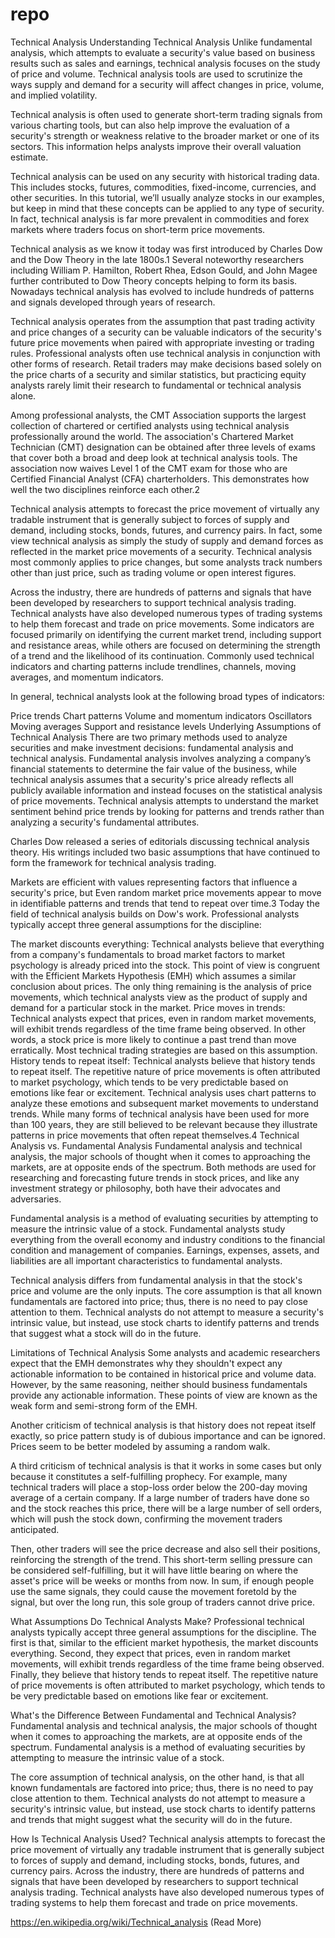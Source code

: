 # repo
Technical Analysis
Understanding Technical Analysis
Unlike fundamental analysis, which attempts to evaluate a security's value based on business results such as sales and earnings, technical analysis focuses on the study of price and volume. Technical analysis tools are used to scrutinize the ways supply and demand for a security will affect changes in price, volume, and implied volatility.


Technical analysis is often used to generate short-term trading signals from various charting tools, but can also help improve the evaluation of a security's strength or weakness relative to the broader market or one of its sectors. This information helps analysts improve their overall valuation estimate.


Technical analysis can be used on any security with historical trading data. This includes stocks, futures, commodities, fixed-income, currencies, and other securities. In this tutorial, we’ll usually analyze stocks in our examples, but keep in mind that these concepts can be applied to any type of security. In fact, technical analysis is far more prevalent in commodities and forex markets where traders focus on short-term price movements.


Technical analysis as we know it today was first introduced by Charles Dow and the Dow Theory in the late 1800s.1 Several noteworthy researchers including William P. Hamilton, Robert Rhea, Edson Gould, and John Magee further contributed to Dow Theory concepts helping to form its basis. Nowadays technical analysis has evolved to include hundreds of patterns and signals developed through years of research.


Technical analysis operates from the assumption that past trading activity and price changes of a security can be valuable indicators of the security's future price movements when paired with appropriate investing or trading rules. Professional analysts often use technical analysis in conjunction with other forms of research. Retail traders may make decisions based solely on the price charts of a security and similar statistics, but practicing equity analysts rarely limit their research to fundamental or technical analysis alone.

Among professional analysts, the CMT Association supports the largest collection of chartered or certified analysts using technical analysis professionally around the world. The association's Chartered Market Technician (CMT) designation can be obtained after three levels of exams that cover both a broad and deep look at technical analysis tools. The association now waives Level 1 of the CMT exam for those who are Certified Financial Analyst (CFA) charterholders. This demonstrates how well the two disciplines reinforce each other.2

Technical analysis attempts to forecast the price movement of virtually any tradable instrument that is generally subject to forces of supply and demand, including stocks, bonds, futures, and currency pairs. In fact, some view technical analysis as simply the study of supply and demand forces as reflected in the market price movements of a security. Technical analysis most commonly applies to price changes, but some analysts track numbers other than just price, such as trading volume or open interest figures.

Across the industry, there are hundreds of patterns and signals that have been developed by researchers to support technical analysis trading. Technical analysts have also developed numerous types of trading systems to help them forecast and trade on price movements. Some indicators are focused primarily on identifying the current market trend, including support and resistance areas, while others are focused on determining the strength of a trend and the likelihood of its continuation. Commonly used technical indicators and charting patterns include trendlines, channels, moving averages, and momentum indicators.

In general, technical analysts look at the following broad types of indicators:

Price trends
Chart patterns
Volume and momentum indicators
Oscillators
Moving averages
Support and resistance levels
Underlying Assumptions of Technical Analysis
There are two primary methods used to analyze securities and make investment decisions: fundamental analysis and technical analysis. Fundamental analysis involves analyzing a company’s financial statements to determine the fair value of the business, while technical analysis assumes that a security's price already reflects all publicly available information and instead focuses on the statistical analysis of price movements. Technical analysis attempts to understand the market sentiment behind price trends by looking for patterns and trends rather than analyzing a security's fundamental attributes.

Charles Dow released a series of editorials discussing technical analysis theory. His writings included two basic assumptions that have continued to form the framework for technical analysis trading.

Markets are efficient with values representing factors that influence a security's price, but
Even random market price movements appear to move in identifiable patterns and trends that tend to repeat over time.3
Today the field of technical analysis builds on Dow's work. Professional analysts typically accept three general assumptions for the discipline:

The market discounts everything: Technical analysts believe that everything from a company's fundamentals to broad market factors to market psychology is already priced into the stock. This point of view is congruent with the Efficient Markets Hypothesis (EMH) which assumes a similar conclusion about prices. The only thing remaining is the analysis of price movements, which technical analysts view as the product of supply and demand for a particular stock in the market.
Price moves in trends: Technical analysts expect that prices, even in random market movements, will exhibit trends regardless of the time frame being observed. In other words, a stock price is more likely to continue a past trend than move erratically. Most technical trading strategies are based on this assumption.
History tends to repeat itself: Technical analysts believe that history tends to repeat itself. The repetitive nature of price movements is often attributed to market psychology, which tends to be very predictable based on emotions like fear or excitement. Technical analysis uses chart patterns to analyze these emotions and subsequent market movements to understand trends. While many forms of technical analysis have been used for more than 100 years, they are still believed to be relevant because they illustrate patterns in price movements that often repeat themselves.4
Technical Analysis vs. Fundamental Analysis
Fundamental analysis and technical analysis, the major schools of thought when it comes to approaching the markets, are at opposite ends of the spectrum. Both methods are used for researching and forecasting future trends in stock prices, and like any investment strategy or philosophy, both have their advocates and adversaries.

Fundamental analysis is a method of evaluating securities by attempting to measure the intrinsic value of a stock. Fundamental analysts study everything from the overall economy and industry conditions to the financial condition and management of companies. Earnings, expenses, assets, and liabilities are all important characteristics to fundamental analysts.

Technical analysis differs from fundamental analysis in that the stock's price and volume are the only inputs. The core assumption is that all known fundamentals are factored into price; thus, there is no need to pay close attention to them. Technical analysts do not attempt to measure a security's intrinsic value, but instead, use stock charts to identify patterns and trends that suggest what a stock will do in the future.

Limitations of Technical Analysis
Some analysts and academic researchers expect that the EMH demonstrates why they shouldn't expect any actionable information to be contained in historical price and volume data. However, by the same reasoning, neither should business fundamentals provide any actionable information. These points of view are known as the weak form and semi-strong form of the EMH.

Another criticism of technical analysis is that history does not repeat itself exactly, so price pattern study is of dubious importance and can be ignored. Prices seem to be better modeled by assuming a random walk.

A third criticism of technical analysis is that it works in some cases but only because it constitutes a self-fulfilling prophecy. For example, many technical traders will place a stop-loss order below the 200-day moving average of a certain company. If a large number of traders have done so and the stock reaches this price, there will be a large number of sell orders, which will push the stock down, confirming the movement traders anticipated.

Then, other traders will see the price decrease and also sell their positions, reinforcing the strength of the trend. This short-term selling pressure can be considered self-fulfilling, but it will have little bearing on where the asset's price will be weeks or months from now. In sum, if enough people use the same signals, they could cause the movement foretold by the signal, but over the long run, this sole group of traders cannot drive price.

What Assumptions Do Technical Analysts Make?
Professional technical analysts typically accept three general assumptions for the discipline. The first is that, similar to the efficient market hypothesis, the market discounts everything. Second, they expect that prices, even in random market movements, will exhibit trends regardless of the time frame being observed. Finally, they believe that history tends to repeat itself. The repetitive nature of price movements is often attributed to market psychology, which tends to be very predictable based on emotions like fear or excitement. 

What's the Difference Between Fundamental and Technical Analysis?
Fundamental analysis and technical analysis, the major schools of thought when it comes to approaching the markets, are at opposite ends of the spectrum. Fundamental analysis is a method of evaluating securities by attempting to measure the intrinsic value of a stock.



The core assumption of technical analysis, on the other hand, is that all known fundamentals are factored into price; thus, there is no need to pay close attention to them. Technical analysts do not attempt to measure a security's intrinsic value, but instead, use stock charts to identify patterns and trends that might suggest what the security will do in the future.

How Is Technical Analysis Used?
Technical analysis attempts to forecast the price movement of virtually any tradable instrument that is generally subject to forces of supply and demand, including stocks, bonds, futures, and currency pairs. Across the industry, there are hundreds of patterns and signals that have been developed by researchers to support technical analysis trading. Technical analysts have also developed numerous types of trading systems to help them forecast and trade on price movements.

https://en.wikipedia.org/wiki/Technical_analysis (Read More) 
